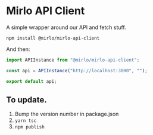 # Mirlo API Client

A simple wrapper around our API and fetch stuff.

```
npm install @mirlo/mirlo-api-client
```

And then:

```typescript
import APIInstance from "@mirlo/mirlo-api-client";

const api = APIInstance("http://localhost:3000", "");

export default api;
```

## To update.

1. Bump the version number in package.json
2. `yarn tsc`
3. `npm publish`
